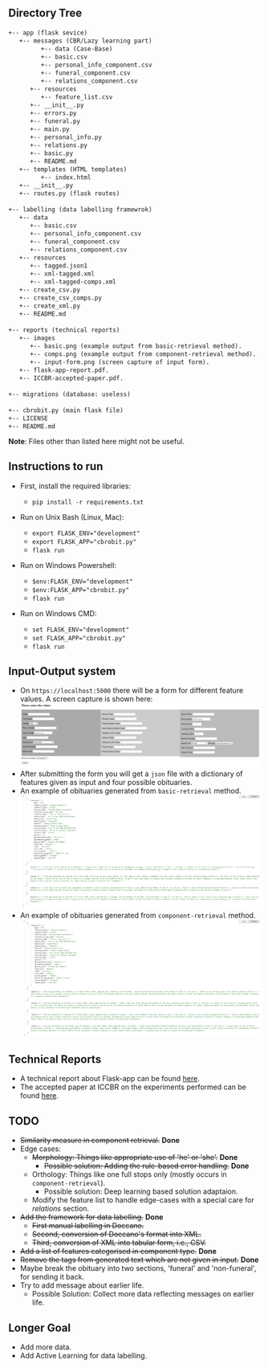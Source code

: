 ## Directory Tree
```
+-- app (flask sevice)
   +-- messages (CBR/Lazy learning part)
         +-- data (Case-Base)
         +-- basic.csv
         +-- personal_info_component.csv
         +-- funeral_component.csv
         +-- relations_component.csv
      +-- resources 
         +-- feature_list.csv 
      +-- __init__.py
      +-- errors.py
      +-- funeral.py
      +-- main.py
      +-- personal_info.py
      +-- relations.py
      +-- basic.py
      +-- README.md
   +-- templates (HTML templates)
         +-- index.html
   +-- __init__.py
   +-- routes.py (flask routes)

+-- labelling (data labelling framewrok)
   +-- data
      +-- basic.csv
      +-- personal_info_component.csv
      +-- funeral_component.csv
      +-- relations_component.csv
   +-- resources
      +-- tagged.json1
      +-- xml-tagged.xml
      +-- xml-tagged-comps.xml
   +-- create_csv.py
   +-- create_csv_comps.py
   +-- create_xml.py
   +-- README.md

+-- reports (technical reports)
   +-- images
      +-- basic.png (example output from basic-retrieval method).
      +-- comps.png (example output from component-retrieval method).
      +-- input-form.png (screen capture of input form).
   +-- flask-app-report.pdf.
   +-- ICCBR-accepted-paper.pdf.

+-- migrations (database: useless)

+-- cbrobit.py (main flask file)
+-- LICENSE
+-- README.md
```
**Note**: Files other than listed here might not be useful.

## Instructions to run
- First, install the required libraries:
   - `pip install -r requirements.txt`

- Run on Unix Bash (Linux, Mac):
    - ```export FLASK_ENV="development"```
    - ```export FLASK_APP="cbrobit.py"```
    - ```flask run```

- Run on Windows Powershell:
    - ```$env:FLASK_ENV="development"```
    - ```$env:FLASK_APP="cbrobit.py"```
    - ```flask run```

- Run on Windows CMD:
    - ```set FLASK_ENV="development"```
    - ```set FLASK_APP="cbrobit.py"```
    - ```flask run```

## Input-Output system
- On `https://localhost:5000` there will be a form for different feature values. A screen capture is shown here:
![Basic Retrieval](/reports/images/input-form.png)
- After submitting the form you will get a `json` file with a dictionary of features given as input and four possible obituaries.
- An example of obituaries generated from `basic-retrieval` method.
![Basic Retrieval](/reports/images/basic.png)
- An example of obituaries generated from `component-retrieval` method.
![Component Retrieval](/reports/images/comp.png)

## Technical Reports
- A technical report about Flask-app can be found [here](/reports/flask-app-report.pdf).
- The accepted paper at ICCBR on the experiments performed can be found [here](/reports/ICCBR-accepted-paper.pdf).

## TODO
- ~~Similarity measure in component retrieval.~~ **Done**
- Edge cases:
   - ~~Morphology: Things like appropriate use of 'he' or 'she'.~~ **Done**
      - ~~Possible solution: Adding the rule-based error handling.~~ **Done**
   - Orthology: Things like one full stops only (mostly occurs in `component-retrieval`).
      - Possible solution: Deep learning based solution adaptaion.
      <!-- - Ongoing deep learning framework, but is not feasible yet -->
   - Modify the feature list to handle edge-cases with a special care for _relations_ section.
- ~~Add the framework for data labelling.~~ **Done**
   - ~~First manual labelling in Doccano.~~
   - ~~Second, conversion of Doccano's format into XML.~~
   - ~~Third, conversion of XML into tabular form, i.e., CSV.~~
   <!-- - **Imp.**: Right now automated conversion of  is only supported for `basic-retrieval` method. -->
- ~~Add a list of features categorised in component type.~~ **Done**
- ~~Remove the tags from generated text which are not given in input.~~ **Done**
- Maybe break the obituary into two sections, 'funeral' and 'non-funeral', for sending it back.
- Try to add message about earlier life.
   - Possible Solution: Collect more data reflecting messages on earlier life.

## Longer Goal
- Add more data.
- Add Active Learning for data labelling.
